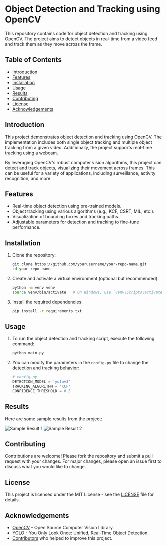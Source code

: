 # Object Detection and Tracking using OpenCV

This repository contains code for object detection and tracking using OpenCV. The project aims to detect objects in real-time from a video feed and track them as they move across the frame.

## Table of Contents
- [Introduction](#introduction)
- [Features](#features)
- [Installation](#installation)
- [Usage](#usage)
- [Results](#results)
- [Contributing](#contributing)
- [License](#license)
- [Acknowledgements](#acknowledgements)

## Introduction

This project demonstrates object detection and tracking using OpenCV. The implementation includes both single object tracking and multiple object tracking from a given video. Additionally, the project supports real-time tracking using a webcam.

By leveraging OpenCV's robust computer vision algorithms, this project can detect and track objects, visualizing their movement across frames. This can be useful for a variety of applications, including surveillance, activity recognition, and more.

## Features

- Real-time object detection using pre-trained models.
- Object tracking using various algorithms (e.g., KCF, CSRT, MIL, etc.).
- Visualization of bounding boxes and tracking paths.
- Adjustable parameters for detection and tracking to fine-tune performance.

## Installation

1. Clone the repository:
    ```sh
    git clone https://github.com/yourusername/your-repo-name.git
    cd your-repo-name
    ```

2. Create and activate a virtual environment (optional but recommended):
    ```sh
    python -m venv venv
    source venv/bin/activate   # On Windows, use `venv\Scripts\activate`
    ```

3. Install the required dependencies:
    ```sh
    pip install -r requirements.txt
    ```

## Usage

1. To run the object detection and tracking script, execute the following command:
    ```sh
    python main.py
    ```

2. You can modify the parameters in the `config.py` file to change the detection and tracking behavior:
    ```python
    # config.py
    DETECTION_MODEL = 'yolov3'
    TRACKING_ALGORITHM = 'KCF'
    CONFIDENCE_THRESHOLD = 0.5
    ```

## Results

Here are some sample results from the project:

![Sample Result 1](images/result1.png)
![Sample Result 2](images/result2.png)

## Contributing

Contributions are welcome! Please fork the repository and submit a pull request with your changes. For major changes, please open an issue first to discuss what you would like to change.

## License

This project is licensed under the MIT License - see the [LICENSE](LICENSE) file for details.

## Acknowledgements

- [OpenCV](https://opencv.org/) - Open Source Computer Vision Library.
- [YOLO](https://pjreddie.com/darknet/yolo/) - You Only Look Once: Unified, Real-Time Object Detection.
- [Contributors](https://github.com/yourusername/your-repo-name/graphs/contributors) who helped to improve this project.
